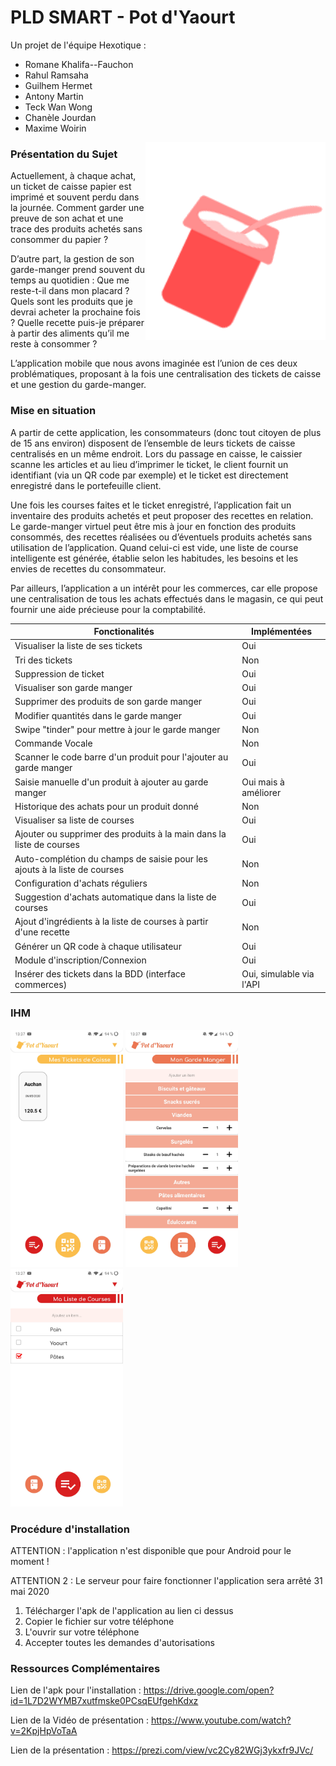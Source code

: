 # PLD SMART - Pot d'Yaourt



Un projet de l'équipe Hexotique :                   
 - Romane Khalifa--Fauchon
 - Rahul Ramsaha
 - Guilhem Hermet
 - Antony Martin
 - Teck Wan Wong
 - Chanèle Jourdan
 - Maxime Woirin   <p float="right"> <img   style="float: right;" src="https://github.com/Hexotique/pld_smart/blob/master/ressources/logogif.gif" > </p>

### Présentation du Sujet
Actuellement, à chaque achat, un ticket de caisse papier est imprimé et souvent perdu dans la journée. Comment garder une preuve de son achat et une trace des produits achetés sans consommer du papier ?

D’autre part, la gestion de son garde-manger prend souvent du temps au quotidien : Que me reste-t-il dans mon placard ? Quels sont les produits que je devrai acheter la prochaine fois ? Quelle recette puis-je préparer à partir des aliments qu’il me reste à consommer ?

L’application mobile que nous avons imaginée est l’union de ces deux problématiques, proposant à la fois une centralisation des tickets de caisse et une gestion du garde-manger.

### Mise en situation
A partir de cette application, les consommateurs (donc tout citoyen de plus de 15 ans environ) disposent de l’ensemble de leurs tickets de caisse centralisés en un même endroit. Lors du passage en caisse, le caissier scanne les articles et au lieu d’imprimer le ticket, le client fournit un identifiant (via un QR code par exemple) et le ticket est directement enregistré dans le portefeuille client.

Une fois les courses faites et le ticket enregistré, l’application fait un inventaire des produits achetés et peut proposer des recettes en relation. Le garde-manger virtuel peut être mis à jour en fonction des produits consommés, des recettes réalisées ou d’éventuels produits achetés sans utilisation de l’application. Quand celui-ci est vide, une liste de course intelligente est générée, établie selon les habitudes, les besoins et les envies de recettes du consommateur.

Par ailleurs, l’application a un intérêt pour les commerces, car elle propose une centralisation de tous les achats effectués dans le magasin, ce qui peut fournir une aide précieuse pour la comptabilité.

Fonctionalités | Implémentées
-----------------|------------
Visualiser la liste de ses tickets|Oui
Tri des tickets | Non
Suppression de ticket |Oui
Visualiser son garde manger |Oui
Supprimer des produits de son garde manger|Oui
Modifier quantités dans le garde manger|Oui
Swipe "tinder" pour mettre à jour le garde manger|Non
Commande Vocale |Non
Scanner le code barre d'un produit pour l'ajouter au garde manger |Oui
Saisie manuelle d'un produit à ajouter au garde manger |Oui mais à améliorer
Historique des achats pour un produit donné | Non
Visualiser sa liste de courses |Oui
Ajouter ou supprimer des produits à la main dans la liste de courses | Oui
Auto-complétion du champs de saisie pour les ajouts à la liste de courses|Non
Configuration d'achats réguliers |Non
Suggestion d'achats automatique dans la liste de courses|Oui
Ajout d'ingrédients à la liste de courses à partir d'une recette|Non
Générer un QR code à chaque utilisateur |Oui
Module d'inscription/Connexion | Oui
Insérer des tickets dans la BDD (interface commerces) | Oui, simulable via l'API

### IHM

<p float="left">
 <img src="https://github.com/Hexotique/pld_smart/blob/master/ressources/listeTickets.jpg" width="180" height="380">

 <img src="https://github.com/Hexotique/pld_smart/blob/master/ressources/gardeMANGER.jpg" width="180" height="380">

 <img src="https://github.com/Hexotique/pld_smart/blob/master/ressources/listeCourses.jpg" width="180" height="380">
</p>


### Procédure d'installation

ATTENTION : l'application n'est disponible que pour Android pour le moment !   

ATTENTION 2 : Le serveur pour faire fonctionner l'application sera arrêté 31 mai 2020

1. Télécharger l'apk de l'application au lien ci dessus
2. Copier le fichier sur votre téléphone
3. L'ouvrir sur votre téléphone
4. Accepter toutes les demandes d'autorisations

### Ressources Complémentaires

Lien de l'apk pour l'installation : https://drive.google.com/open?id=1L7D2WYMB7xutfmske0PCsqEUfgehKdxz    

Lien de la Vidéo de présentation : https://www.youtube.com/watch?v=2KpjHpVoTaA   

Lien de la présentation : https://prezi.com/view/vc2Cy82WGj3ykxfr9JVc/
